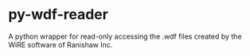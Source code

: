 # py-wdf-reader
A python wrapper for read-only accessing the .wdf files created by the WiRE software of Ranishaw Inc.
